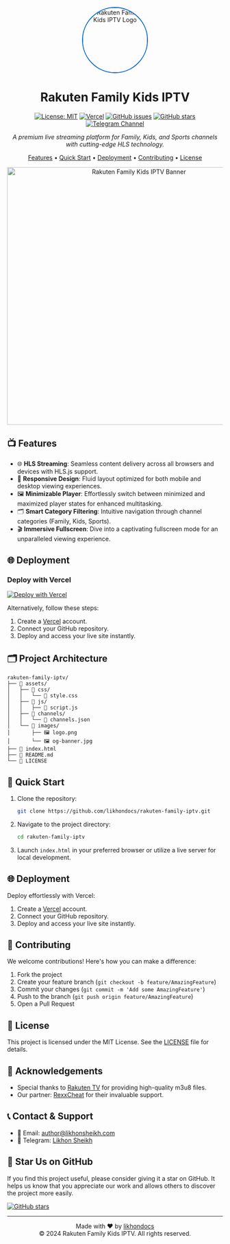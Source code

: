 <div align="center">

<img src="https://bdix-iptv.vercel.app/assets/images/logo.png" alt="Rakuten Family Kids IPTV Logo" width="150" height="150" style="border-radius: 50%; object-fit: cover; border: 2px solid #0366d6;">

# Rakuten Family Kids IPTV

[![License: MIT](https://img.shields.io/badge/License-MIT-yellow.svg)](https://opensource.org/licenses/MIT)
[![Vercel](https://vercelbadge.vercel.app/api/likhondocs/rakuten-family-iptv)](https://vercel.com/likhondocs/rakuten-family-iptv)
[![GitHub issues](https://img.shields.io/github/issues/likhondocs/rakuten-family-iptv)](https://github.com/likhondocs/rakuten-family-iptv/issues)
[![GitHub stars](https://img.shields.io/github/stars/likhondocs/rakuten-family-iptv)](https://github.com/likhondocs/rakuten-family-iptv/stargazers)
[![Telegram Channel](https://img.shields.io/badge/Telegram-Channel-blue?style=flat&logo=telegram)](https://t.me/+ZMdQ1loDjJg3YmE9)

*A premium live streaming platform for Family, Kids, and Sports channels with cutting-edge HLS technology.*

[Features](#-features) • [Quick Start](#-quick-start) • [Deployment](#-deployment) • [Contributing](#-contributing) • [License](#-license)

<img src="https://bdix-iptv.vercel.app/assets/images/og-banner.jpg" alt="Rakuten Family Kids IPTV Banner" width="600">

</div>

## 📺 Features

- 🌐 **HLS Streaming**: Seamless content delivery across all browsers and devices with HLS.js support.
- 📱 **Responsive Design**: Fluid layout optimized for both mobile and desktop viewing experiences.
- 🖼️ **Minimizable Player**: Effortlessly switch between minimized and maximized player states for enhanced multitasking.
- 🗂️ **Smart Category Filtering**: Intuitive navigation through channel categories (Family, Kids, Sports).
- 🎬 **Immersive Fullscreen**: Dive into a captivating fullscreen mode for an unparalleled viewing experience.

## 🌐 Deployment

### **Deploy with Vercel** 

[![Deploy with Vercel](https://vercel.com/button)](https://vercel.com/new/clone?repository-url=https://github.com/likhondocs/rakuten-family-iptv)

Alternatively, follow these steps:

1. Create a [Vercel](https://vercel.com/) account.
2. Connect your GitHub repository.
3. Deploy and access your live site instantly.

## 🗂️ Project Architecture

```
rakuten-family-iptv/
├── 📁 assets/
│   ├── 📁 css/
│   │   └── 📄 style.css
│   ├── 📁 js/
│   │   ├── 📄 script.js
│   ├── 📁 channels/
│   │   └── 📄 channels.json
│   └── 📁 images/
│       ├── 🖼️ logo.png
│       └── 🖼️ og-banner.jpg
├── 📄 index.html
├── 📄 README.md
└── 📄 LICENSE
```

## 🚀 Quick Start

1. Clone the repository:
   ```bash
   git clone https://github.com/likhondocs/rakuten-family-iptv.git
   ```
2. Navigate to the project directory:
   ```bash
   cd rakuten-family-iptv
   ```
3. Launch `index.html` in your preferred browser or utilize a live server for local development.

## 🌐 Deployment

Deploy effortlessly with Vercel:

1. Create a [Vercel](https://vercel.com/) account.
2. Connect your GitHub repository.
3. Deploy and access your live site instantly.

## 🤝 Contributing

We welcome contributions! Here's how you can make a difference:

1. Fork the project
2. Create your feature branch (`git checkout -b feature/AmazingFeature`)
3. Commit your changes (`git commit -m 'Add some AmazingFeature'`)
4. Push to the branch (`git push origin feature/AmazingFeature`)
5. Open a Pull Request

## 📄 License

This project is licensed under the MIT License. See the [LICENSE](LICENSE) file for details.

## 🙏 Acknowledgements

- Special thanks to [Rakuten TV](https://www.rakuten.tv/uk) for providing high-quality m3u8 files.
- Our partner: [RexxCheat](https://t.me/RexxCheat) for their invaluable support.

## 📞 Contact & Support

- 📧 Email: [author@likhonsheikh.com](mailto:author@likhonsheikh.com)
- 💬 Telegram: [Likhon Sheikh](https://t.me/+ZMdQ1loDjJg3YmE9)

## 🌟 Star Us on GitHub

If you find this project useful, please consider giving it a star on GitHub. It helps us know that you appreciate our work and allows others to discover the project more easily.

[![GitHub stars](https://img.shields.io/github/stars/likhondocs/rakuten-family-iptv?style=social)](https://github.com/likhondocs/rakuten-family-iptv/stargazers)

---

<div align="center">
  Made with ❤️ by <a href="https://github.com/likhondocs">likhondocs</a>
  <br>
  © 2024 Rakuten Family Kids IPTV. All rights reserved.
</div>

